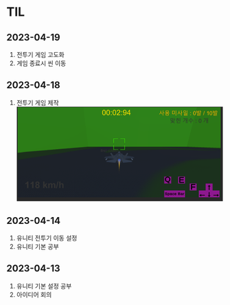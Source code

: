 # TIL
## 2023-04-19
1. 전투기 게임 고도화
2. 게임 종료시 씬 이동 
## 2023-04-18
1. 전투기 게임 제작
![Untitled](./img/%EB%B9%84%ED%96%89%EA%B8%B0%EA%B2%8C%EC%9E%84.PNG)


## 2023-04-14
1. 유니티 전투기 이동 설정
2. 유니티 기본 공부
## 2023-04-13
1. 유니티 기본 설정 공부
2. 아이디어 회의